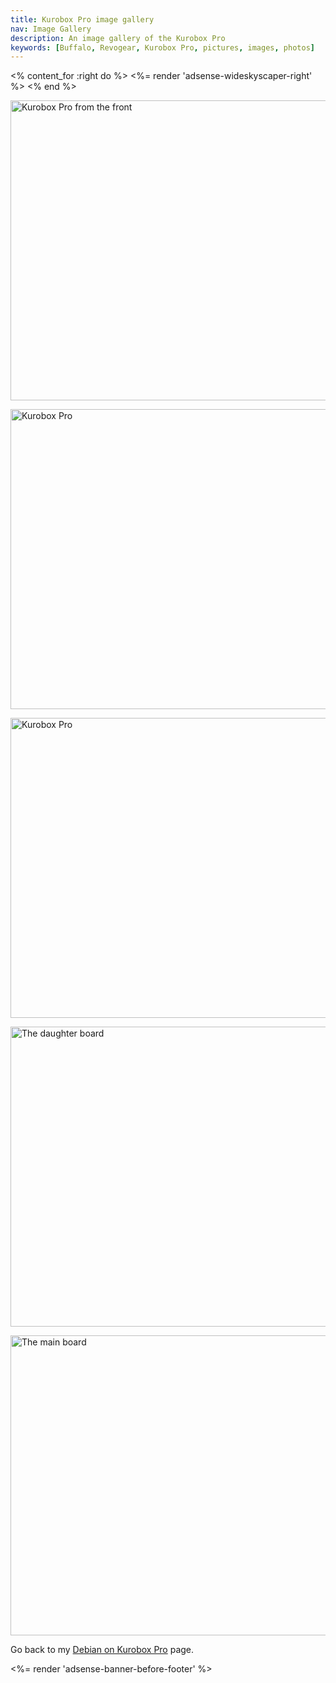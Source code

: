 ```yaml
---
title: Kurobox Pro image gallery
nav: Image Gallery
description: An image gallery of the Kurobox Pro
keywords: [Buffalo, Revogear, Kurobox Pro, pictures, images, photos]
---
```


<% content_for :right do %>
<%= render 'adsense-wideskyscaper-right' %>
<% end %>

<p>
<a href = "../images/img_0044.jpg">
<img src = "../images/img_0044s.jpg" class="border" alt = "Kurobox Pro from the front" width="640" height="480" />
</a>
</p>

<p>
<a href = "../images/img_0011.jpg">
<img src = "../images/img_0011s.jpg" class="border" alt = "Kurobox Pro" width="640" height="480" />
</a>
</p>

<p>
<a href = "../images/img_0010.jpg">
<img src = "../images/img_0010s.jpg" class="border" alt = "Kurobox Pro" width="640" height="480" />
</a>
</p>

<p>
<a href = "../images/img_0013.jpg">
<img src = "../images/img_0013s.jpg" class="border" alt = "The daughter board" width="640" height="480" />
</a>
</p>

<p>
<a href = "../images/img_0018.jpg">
<img src = "../images/img_0018s.jpg" class="border" alt = "The main board" width="640" height="480" />
</a>
</p>

Go back to my <a href = "..">Debian on Kurobox Pro</a> page.

<div class="bbf">
<%= render 'adsense-banner-before-footer' %>
</div>

